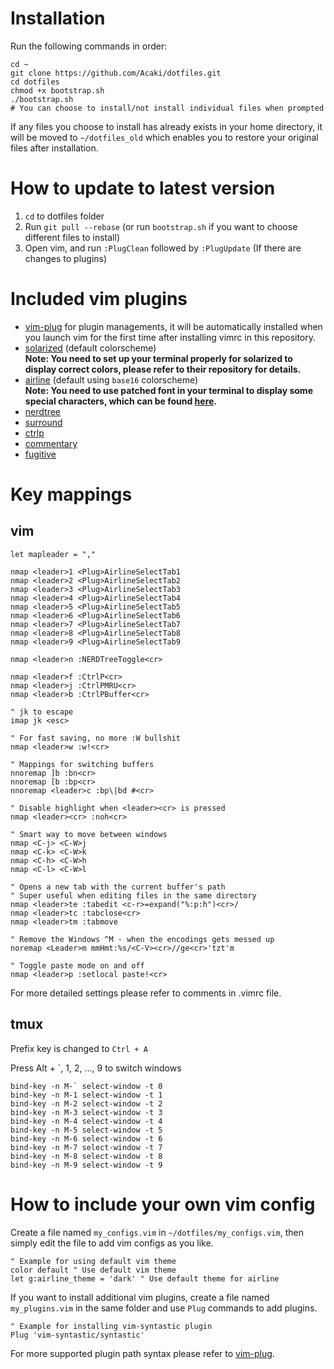 # Installation
Run the following commands in order:  

    cd ~
    git clone https://github.com/Acaki/dotfiles.git
    cd dotfiles
    chmod +x bootstrap.sh
    ./bootstrap.sh
    # You can choose to install/not install individual files when prompted
    
If any files you choose to install has already exists in your home directory, it will be moved to `~/dotfiles_old` which enables you to restore your original files after installation.

# How to update to latest version

1. `cd` to dotfiles folder
2. Run `git pull --rebase` (or run `bootstrap.sh` if you want to choose different files to install)
3. Open vim, and run `:PlugClean` followed by `:PlugUpdate` (If there are changes to plugins)  

# Included vim plugins
* [vim-plug](https://github.com/junegunn/vim-plug) for plugin managements, it will be automatically installed when you launch vim for the first time after installing vimrc in this repository.
* [solarized](https://github.com/altercation/vim-colors-solarized) (default colorscheme)  
**Note: You need to set up your terminal properly for solarized to display correct colors, please refer to their repository for details.**
* [airline](https://github.com/vim-airline/vim-airline) (default using `base16` colorscheme)  
**Note: You need to use patched font in your terminal to display some special characters, which can be found [here](https://github.com/powerline/fonts).**
* [nerdtree](https://github.com/scrooloose/nerdtree)
* [surround](https://github.com/tpope/vim-surround)
* [ctrlp](https://github.com/kien/ctrlp.vim)
* [commentary](https://github.com/tpope/vim-commentary)
* [fugitive](https://github.com/tpope/vim-fugitive)

# Key mappings
## vim

    let mapleader = ","
    
    nmap <leader>1 <Plug>AirlineSelectTab1
    nmap <leader>2 <Plug>AirlineSelectTab2
    nmap <leader>3 <Plug>AirlineSelectTab3
    nmap <leader>4 <Plug>AirlineSelectTab4
    nmap <leader>5 <Plug>AirlineSelectTab5
    nmap <leader>6 <Plug>AirlineSelectTab6
    nmap <leader>7 <Plug>AirlineSelectTab7
    nmap <leader>8 <Plug>AirlineSelectTab8
    nmap <leader>9 <Plug>AirlineSelectTab9
    
    nmap <leader>n :NERDTreeToggle<cr>
    
    nmap <leader>f :CtrlP<cr>
    nmap <leader>j :CtrlPMRU<cr>
    nmap <leader>b :CtrlPBuffer<cr>

    " jk to escape
    imap jk <esc>
    
    " For fast saving, no more :W bullshit
    nmap <leader>w :w!<cr>
    
    " Mappings for switching buffers
    nnoremap ]b :bn<cr>
    nnoremap [b :bp<cr>
    nnoremap <leader>c :bp\|bd #<cr>

    " Disable highlight when <leader><cr> is pressed
    nmap <leader><cr> :noh<cr>

    " Smart way to move between windows
    nmap <C-j> <C-W>j
    nmap <C-k> <C-W>k
    nmap <C-h> <C-W>h
    nmap <C-l> <C-W>l

    " Opens a new tab with the current buffer's path
    " Super useful when editing files in the same directory
    nmap <leader>te :tabedit <c-r>=expand("%:p:h")<cr>/
    nmap <leader>tc :tabclose<cr>
    nmap <leader>tm :tabmove

    " Remove the Windows ^M - when the encodings gets messed up
    noremap <Leader>m mmHmt:%s/<C-V><cr>//ge<cr>'tzt'm

    " Toggle paste mode on and off
    nmap <leader>p :setlocal paste!<cr>

For more detailed settings please refer to comments in .vimrc file.  
## tmux
Prefix key is changed to `Ctrl + A`

Press Alt + `, 1, 2, ..., 9 to switch windows

    bind-key -n M-` select-window -t 0
    bind-key -n M-1 select-window -t 1
    bind-key -n M-2 select-window -t 2
    bind-key -n M-3 select-window -t 3
    bind-key -n M-4 select-window -t 4
    bind-key -n M-5 select-window -t 5
    bind-key -n M-6 select-window -t 6
    bind-key -n M-7 select-window -t 7
    bind-key -n M-8 select-window -t 8
    bind-key -n M-9 select-window -t 9



# How to include your own vim config
Create a file named `my_configs.vim` in `~/dotfiles/my_configs.vim`, then simply edit the file to add vim configs as you like.  

    " Example for using default vim theme
    color default " Use default vim theme
    let g:airline_theme = 'dark' " Use default theme for airline
    
If you want to install additional vim plugins, create a file named `my_plugins.vim` in the same folder and use `Plug` commands to add plugins.  

    " Example for installing vim-syntastic plugin
    Plug 'vim-syntastic/syntastic'

For more supported plugin path syntax please refer to [vim-plug](https://github.com/junegunn/vim-plug).
